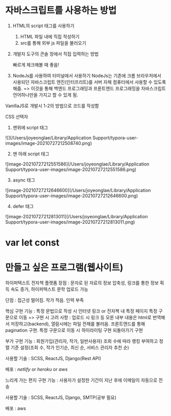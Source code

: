 # 자바스크립트를 사용하는 방법

1. HTML의 script 태그를 사용하기
   1. HTML 파일 내에 직접 작성하기
   2. src를 통해 외부 js 파일을 불러오기



2. 개발자 도구의 콘솔 창에서 직접 입력하는 방법 

   빠르게 체크해볼 때 좋음!

   

3. NodeJs를 사용하여 터미널에서 사용하기
   NodeJs는 기존에 크롬 브라우저에서 사용되던 자바스크립트 엔진(인터프리트)를 서버 자체 컴퓨터에서 사용할 수 있도록 해줌.
   => 이것을 통해 백엔드 프로그래밍과 프론트엔드 프로그래밍을 자바스크립트 언어하나만을 가지고 할 수 있게 됨.



VanillaJS로 개발시 1-2의 방법으로 코드를 작성함





CSS 선택자











1. 맨위에 script 태그

![](/Users/joyeonglae/Library/Application Support/typora-user-images/image-20210727212508740.png)













2. 맨 아래 script 태그

![image-20210727212551586](/Users/joyeonglae/Library/Application Support/typora-user-images/image-20210727212551586.png)















3. async 태그

![image-20210727212646600](/Users/joyeonglae/Library/Application Support/typora-user-images/image-20210727212646600.png)













4. defer 태그

![image-20210727212813011](/Users/joyeonglae/Library/Application Support/typora-user-images/image-20210727212813011.png)





# var let const

 





















# 만들고 싶은 프로그램(웹사이트)

하이퍼텍스트 전자책 플랫폼
장점 : 문자로 된 자료의 정보 압축성, 링크를 통한 정보 획득 속도 증가, 하이퍼텍스트 문학 업로드 가능

단점 : 접근성 떨어짐. 작가 적음. 인력 부족

핵심 구현 기능 : 특정 문법으로 작성 시 인터넷 링크 or 전자책 내 특정 페이지 특정 구문으로 이동
                         => 구현 시 고려 사항 : 업로드 시 링크 등 모른 내부 내용은 html로 번역해서 저장하고(backend), 열람시에는 파일 전체를 불러옴.
														  프론트엔드를 통해 pagination 구현. 
														  특정 구문으로 이동 시 하이라이팅 구현
														  되돌아가기 구현

부가 구현 기능 : 회원가입(관리자, 작가, 일반사용자)
						조회 수에 따라 랭킹 부여하고 정렬 기준 설정(조회 수, 작가 인기순, 최신 순, 서비스 관리자 추천 순)

사용할 기술 : SCSS, ReactJS, Django(Rest API)

배포 : <em>netlify</em> or <em>heroku</em> or <em>aws</em>



느리게 가는 편지
구현 기능 :  사용자가 설정한 기간이 지난 후에 이메일이 자동으로 전송

사용할 기술 : SCSS, ReactJS, Django, SMTP(공부 필요)

배포 : aws









